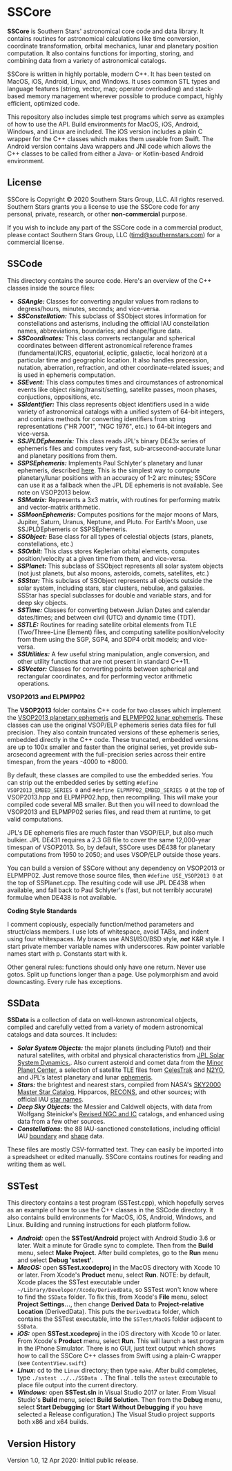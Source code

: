 SSCore
======

**SSCore** is Southern Stars' astronomical core code and data library. It contains routines for astronomical calculations like time conversion, coordinate transformation, orbital mechanics, lunar and planetary position computation. It also contains functions for importing, storing, and combining data from a variety of astronomical catalogs.

SSCore is written in highly portable, modern C++.  It has been tested on MacOS, iOS, Android, Linux, and Windows.  It uses common STL types and language features (string, vector, map; operator overloading) and stack-based memory management wherever possible to produce compact, highly efficient, optimized code.

This repository also includes simple test programs which serve as examples of how to use the API. Build environments for MacOS, iOS, Android, Windows, and Linux are included. The iOS version includes a plain C wrapper for the C++ classes which makes them useable from Swift. The Android version contains Java wrappers and JNI code which allows the C++ classes to be called from either a Java- or Kotlin-based Android environment.

License
-------

SSCore is Copyright © 2020 Southern Stars Group, LLC. All rights reserved.  Southern Stars grants you a license to use the SSCore code for any personal, private, research, or other **non-commercial** purpose.

If you wish to include any part of the SSCore code in a commercial product, please contact Southern Stars Group, LLC (timd@southernstars.com) for a commercial license.

SSCode
------

This directory contains the source code.  Here's an overview of the C++ classes inside the source files:

- **_SSAngle:_** Classes for converting angular values from radians to degress/hours, minutes, seconds; and vice-versa.
- **_SSConstellation:_** This subclass of SSObject stores information for constellations and asterisms, including the official IAU constellation names, abbreviations, boundaries; and shape/figure data.
- **_SSCoordinates:_** This class converts rectangular and spherical coordinates between different astronomical reference frames (fundamental/ICRS, equatorial, ecliptic, galactic, local horizon) at a particular time and geographic location. It also handles precession, nutation, aberration, refraction, and other coordinate-related issues; and is used in ephemeris computation.
- **_SSEvent:_** This class computes times and circumstances of astronomical events like object rising/transit/setting, satellite passes, moon phases, conjuctions, oppositions, etc.
- **_SSIdentifier:_** This class represents object identifiers used in a wide variety of astronomical catalogs with a unified system of 64-bit integers, and contains methods for converting identifiers from string representations ("HR 7001", "NGC 1976", etc.) to 64-bit integers and vice-versa.
- **_SSJPLDEphemeris:_** This class reads JPL's binary DE43x series of ephemeris files and computes very fast, sub-arcsecond-accurate lunar and planetary positions from them.
- **_SSPSEphemeris:_** Implements Paul Schlyter's planetary and lunar ephemeris, described [here](http://stjarnhimlen.se/comp/ppcomp.html). This is the simplest way to compute planetary/lunar positions with an accuracy of 1-2 arc minutes; SSCore can use it as a fallback when the JPL DE ephemeris is not available. See note on VSOP2013 below.
- **_SSMatrix:_** Represents a 3x3 matrix, with routines for performing matrix and vector-matrix arithmetic.
- **_SSMoonEphemeris:_** Computes positions for the major moons of Mars, Jupiter, Saturn, Uranus, Neptune, and Pluto. For Earth's Moon, use SSJPLDEphemeris or SSPSEphemeris.
- **_SSObject:_** Base class for all types of celestial objects (stars, planets, constellations, etc.)
- **_SSOrbit:_** This class stores Keplerian orbital elements, computes position/velocity at a given time from them, and vice-versa.
- **_SSPlanet:_** This subclass of SSObject represents all solar system objects (not just planets, but also moons, asteroids, comets, satellites, etc.)
- **_SSStar:_** This subclass of SSObject represents all objects outside the solar system, including stars, star clusters, nebulae, and galaxies. SSStar has special subclasses for double and variable stars, and for deep sky objects.
- **_SSTime:_** Classes for converting between Julian Dates and calendar dates/times; and between civil (UTC) and dynamic time (TDT).
- **_SSTLE:_** Routines for reading satellite orbital elements from TLE (Two/Three-Line Element) files, and computing satellite position/velocity from them using the SGP, SGP4, and SDP4 orbit models; and vice-versa.
- **_SSUtilities:_** A few useful string manipulation, angle conversion, and other utility functions that are not present in standard C++11.
- **_SSVector:_** Classes for converting points between spherical and rectangular coordinates, and for performing vector arithmetic operations.

**VSOP2013 and ELPMPP02**

The **VSOP2013** folder contains C++ code for two classes which implement the [VSOP2013 planetary ephemeris](ftp.imcce.fr/pub/ephem/planets/vsop2013) and [ELPMPP02 lunar ephemeris](ftp://cyrano-se.obspm.fr/pub/2_lunar_solutions/2_elpmpp02/). These classes can use the original VSOP/ELP ephemeris series data files for full precision. They also contain truncated versions of these ephemeris series, embedded directly in the C++ code. These truncated, embedded versions are up to 100x smaller and faster than the original series, yet provide sub-arcsecond agreement with the full-precision series across their entire timespan, from the years -4000 to +8000.

By default, these classes are compiled to use the embedded series. You can strip out the embedded series by setting `#define VSOP2013_EMBED_SERIES 0` and `#define ELPMPP02_EMBED_SERIES 0` at the top of VSOP2013.hpp and ELPMPP02.hpp, then recompiling. This will make your compiled code several MB smaller. But then you will need to download the VSOP2013 and ELPMPP02 series files, and read them at runtime, to get valid computations.

JPL's DE ephemeris files are much faster than VSOP/ELP, but also much bulkier. JPL DE431 requires a 2.3 GB file to cover the same 12,000-year timespan of VSOP2013. So, by default, SSCore uses DE438 for planetary computations from 1950 to 2050; and uses VSOP/ELP outside those years.

You can build a version of SSCore without any dependency on VSOP2013 or ELPMPP02. Just remove those source files, then `#define USE_VSOP2013 0` at the top of SSPlanet.cpp. The resulting code will use JPL DE438 when available, and fall back to Paul Schlyter's (fast, but not terribly accurate) formulae when DE438 is not available.

**Coding Style Standards**

I comment copiously, especially function/method parameters and struct/class members. I use lots of whitespace, avoid TABs, and indent using four whitespaces. My braces use ANSI/ISO/BSD style, **_not_** K&R style. I start private member variable names with underscores. Raw pointer variable names start with p. Constants start with k.

Other general rules: functions should only have one return. Never use gotos. Split up functions longer than a page. Use polymorphism and avoid downcasting. Every rule has exceptions.

SSData
------

**SSData** is a collection of data on well-known astronomical objects, compiled and carefully vetted from a variety of modern astronomical catalogs and data sources.  It includes:

- **_Solar System Objects:_** the major planets (including Pluto!) and their natural satellites, with orbital and physical characteristics from [JPL Solar System Dynamics.](https://ssd.jpl.nasa.gov). Also current asteroid and comet data from the [Minor Planet Center](https://www.minorplanetcenter.net/iau/mpc.html), a selection of satellite TLE files from [CelesTrak](http://www.celestrak.com) and [N2YO](https://www.n2yo.com), and JPL's latest planetary and lunar [ephemeris](https://ssd.jpl.nasa.gov/?planet_eph_export).
- **_Stars:_** the brightest and nearest stars, compiled from NASA's [SKY2000 Master Star Catalog](https://ui.adsabs.harvard.edu/abs/2015yCat.5145....0M/abstract), Hipparcos, [RECONS](http://www.recons.org/), and other sources; with official IAU [star names](http://www.pas.rochester.edu/~emamajek/WGSN/).
- **_Deep Sky Objects:_** the Messier and Caldwell objects, with data from Wolfgang Steinicke's [Revised NGC and IC](http://www.klima-luft.de/steinicke/index_e.htm) catalogs, and enhanced using data from a few other sources.
- **_Constellations:_** the 88 IAU-sanctioned constellations, including official IAU [boundary](https://watcheroftheskies.net/constellations/boundaries.html) and [shape]( http://mkweb.bcgsc.ca/constellations/) data.

These files are mostly CSV-formatted text.  They can easily be imported into a spreadsheet or edited manually.  SSCore contains routines for reading and writing them as well.

SSTest
------

This directory contains a test program (SSTest.cpp), which hopefully serves as an example of how to use the C++ classes in the SSCode directory.  It also contains build environments for MacOS, iOS, Android, Windows, and Linux.  Building and running instructions for each platform follow.

- **_Android:_** open the **SSTest/Android** project with Android Studio 3.6 or later. Wait a minute for Gradle sync to complete. Then from the **Build** menu, select **Make Project.** After build completes, go to the **Run** menu and select **Debug 'sstest'**.
- **_MacOS:_** open **SSTest.xcodeproj** in the MacOS directory with Xcode 10 or later. From Xcode's **Product** menu, select **Run**. NOTE: by default, Xcode places the SSTest executable under `~/Library/Developer/Xcode/DerivedData`, so SSTest won't know where to find the `SSData` folder.  To fix this, from Xcode's **File** menu, select **Project Settings...**, then change **Derived Data** to **Project-relative Location** (DerivedData). This puts the `DerivedData` folder, which contains the SSTest executable, into the `SSTest/MacOS` folder adjacent to `SSData`.
- **_iOS:_** open **SSTest.xcodeproj** in the iOS directory with Xcode 10 or later. From Xcode's **Product** menu, select **Run**.  This will launch a test program in the iPhone Simulator.  There is no GUI, just text output which shows how to call the SSCore C++ classes from Swift using a plain-C wrapper (see `ContentView.swift`)
- **_Linux:_** cd to the `Linux` directory; then type `make`.  After build completes, type `./sstest ../../SSData .` The final . tells the `sstest` executable to place file output into the current directory.
- **_Windows:_** open **SSTest.sln** in Visual Studio 2017 or later. From Visual Studio's **Build** menu, select **Build Solution**.  Then from the **Debug** menu, select **Start Debugging** (or **Start Without Debugging** if you have selected a Release configuration.)  The Visual Studio project supports both x86 and x64 builds.

Version History
---------------

Version 1.0, 12 Apr 2020: Initial public release.
